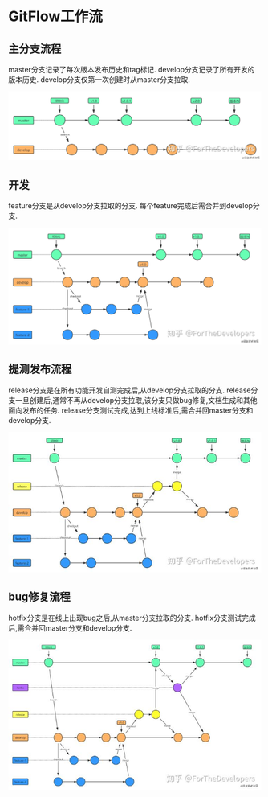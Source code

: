 # GitFlow工作流

## 主分支流程

master分支记录了每次版本发布历史和tag标记.
develop分支记录了所有开发的版本历史.
develop分支仅第一次创建时从master分支拉取.

![图片](_media/GitFlow工作流/1.jpg)

## 开发

feature分支是从develop分支拉取的分支.
每个feature完成后需合并到develop分支.

![图片](_media/GitFlow工作流/2.jpg)

## 提测发布流程

release分支是在所有功能开发自测完成后,从develop分支拉取的分支.
release分支一旦创建后,通常不再从develop分支拉取,该分支只做bug修复,文档生成和其他面向发布的任务.
release分支测试完成,达到上线标准后,需合并回master分支和develop分支.

![图片](_media/GitFlow工作流/3.jpg)

## bug修复流程

hotfix分支是在线上出现bug之后,从master分支拉取的分支.
hotfix分支测试完成后,需合并回master分支和develop分支.

![图片](_media/GitFlow工作流/4.jpg)

